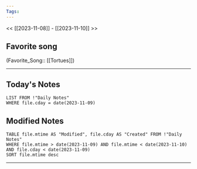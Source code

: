 ```yaml
---
Tags:
---
```

<< [[2023-11-08]] - [[2023-11-10]] >>
## Favorite song
(Favorite_Song:: [[Tortues]])

___
## Today's Notes
```dataview
LIST FROM !"Daily Notes"
WHERE file.cday = date(2023-11-09)
```
## Modified Notes
```dataview
TABLE file.mtime AS "Modified", file.cday AS "Created" FROM !"Daily Notes" 
WHERE file.mtime > date(2023-11-09) AND file.mtime < date(2023-11-10) AND file.cday < date(2023-11-09)
SORT file.mtime desc
```
___
